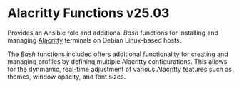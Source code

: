 Alacritty Functions v25.03
===========================

Provides an Ansible role and additional *Bash* functions for 
installing and managing [Alacritty](https://github.com/alacritty/alacritty) 
terminals on Debian Linux-based hosts.

The *Bash* functions included offers additional functionality 
for creating and managing profiles by defining multiple Alacritty 
configurations. This allows for the dynmamic, real-time adjustment 
of various Alacritty features such as themes, window opacity, and 
font sizes.
